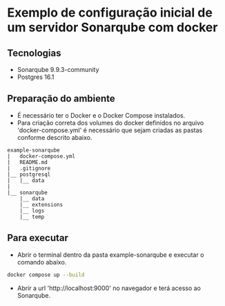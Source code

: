 # Exemplo de configuração inicial de um servidor Sonarqube com docker

## Tecnologias
- Sonarqube 9.9.3-community
- Postgres 16.1

## Preparação do ambiente
- É necessário ter o Docker e o Docker Compose instalados.
- Para criação correta dos volumes do docker definidos no arquivo 'docker-compose.yml' é necessário que sejam criadas as pastas conforme descrito abaixo.
```
example-sonarqube
|   docker-compose.yml
|   README.md
|   .gitignore   
|__ postgresql
|   |__ data
|
|__ sonarqube
    |__ data
    |__ extensions
    |__ logs
    |__ temp
```

## Para executar
- Abrir o terminal dentro da pasta example-sonarqube e executar o comando abaixo.
``` bash
docker compose up --build
```
- Abrir a url 'http://localhost:9000' no navegador e terá acesso ao Sonarqube.
